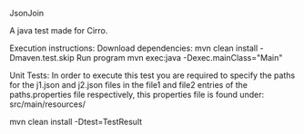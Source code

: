 JsonJoin

A java test made for Cirro.

Execution instructions:
  Download dependencies:
    mvn clean install -Dmaven.test.skip
  Run program
    mvn exec:java -Dexec.mainClass="Main"

Unit Tests:
   In order to execute this test you are required to specify the paths for the j1.json and j2.json files in the file1 and file2 entries of the paths.properties file respectively, this properties file is found under: src/main/resources/

  mvn clean install -Dtest=TestResult
